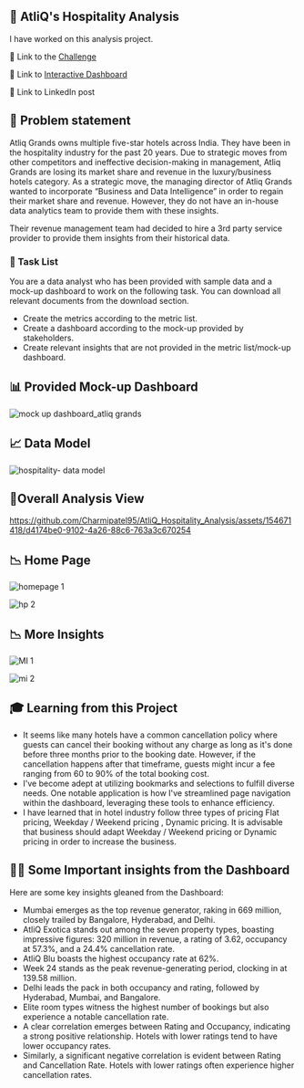 ## :hotel:	AtliQ's Hospitality Analysis

 I have worked on this analysis project.

:link: Link to the [Challenge](https://codebasics.io/challenge/codebasics-resume-project-challenge)

:link: Link to [Interactive Dashboard](https://app.powerbi.com/view?r=eyJrIjoiOWFlYWEwZDctN2NhYi00ZmUzLTg4ZmYtZWNiMDIwY2I3NmY1IiwidCI6ImM2ZTU0OWIzLTVmNDUtNDAzMi1hYWU5LWQ0MjQ0ZGM1YjJjNCJ9)

:link: Link to LinkedIn post 

## :memo: Problem statement

Atliq Grands owns multiple five-star hotels across India. They have been in the hospitality industry for the past 20 years. Due to strategic moves from other competitors and ineffective decision-making in management, Atliq Grands are losing its market share and revenue in the luxury/business hotels category. As a strategic move, the managing director of Atliq Grands wanted to incorporate “Business and Data Intelligence” in order to regain their market share and revenue. However, they do not have an in-house data analytics team to provide them with these insights.

Their revenue management team had decided to hire a 3rd party service provider to provide them insights from their historical data.


### :scroll: Task List

You are a data analyst who has been provided with sample data and a mock-up dashboard to work on the following task. You can download all relevant documents from the download section.

- Create the metrics according to the metric list. 
- Create a dashboard according to the mock-up provided by stakeholders. 
- Create relevant insights that are not provided in the metric list/mock-up dashboard.

## :bar_chart: Provided Mock-up Dashboard
![mock up dashboard_atliq grands](https://github.com/Charmipatel95/AtliQ_Hospitality_Analysis/assets/154671418/ca0f2bca-9a1e-446c-9f7d-0b459423bde6)


## :chart_with_upwards_trend:	Data Model
![hospitality- data model](https://github.com/Charmipatel95/AtliQ_Hospitality_Analysis/assets/154671418/86499013-3273-45eb-9550-5ca3d5e80446)

## 📶Overall Analysis View

https://github.com/Charmipatel95/AtliQ_Hospitality_Analysis/assets/154671418/d4174be0-9102-4a26-88c6-763a3c670254

## :chart_with_downwards_trend: Home Page
![homepage 1](https://github.com/Charmipatel95/AtliQ_Hospitality_Analysis/assets/154671418/1f53ca08-6b21-4bfe-9cd6-7cdad6f74e04)

![hp 2](https://github.com/Charmipatel95/AtliQ_Hospitality_Analysis/assets/154671418/3207b755-840a-4912-89d5-ca827997bf9d)

## :chart_with_downwards_trend:	 More Insights

![MI 1](https://github.com/Charmipatel95/AtliQ_Hospitality_Analysis/assets/154671418/5880933b-bf86-416e-a4c4-f01a8981fcf3)

![mi 2](https://github.com/Charmipatel95/AtliQ_Hospitality_Analysis/assets/154671418/cee4342b-9094-4967-96e8-41766f16c35e)

## :mortar_board:	Learning from this Project 
- It seems like many hotels have a common cancellation policy where guests can cancel their booking without any charge as long as it's done before three months prior to the booking date. However, if the cancellation happens after that timeframe, guests might incur a fee ranging from 60 to 90% of the total booking cost.
- I've become adept at utilizing bookmarks and selections to fulfill diverse needs. One notable application is how I've streamlined page navigation within the dashboard, leveraging these tools to enhance efficiency.
- I have learned that in hotel industry follow three types of pricing Flat pricing, Weekday / Weekend pricing , Dynamic pricing. It is advisable that business should adapt Weekday / Weekend pricing or Dynamic pricing in order to increase the business.

## ✍🏻 Some Important insights from the Dashboard

Here are some key insights gleaned from the Dashboard:

- Mumbai emerges as the top revenue generator, raking in 669 million, closely trailed by Bangalore, Hyderabad, and Delhi.
- AtliQ Exotica stands out among the seven property types, boasting impressive figures: 320 million in revenue, a rating of 3.62, occupancy at 57.3%, and a 24.4% cancellation rate.
- AtliQ Blu boasts the highest occupancy rate at 62%.
- Week 24 stands as the peak revenue-generating period, clocking in at 139.58 million.
- Delhi leads the pack in both occupancy and rating, followed by Hyderabad, Mumbai, and Bangalore.
- Elite room types witness the highest number of bookings but also experience a notable cancellation rate.
- A clear correlation emerges between Rating and Occupancy, indicating a strong positive relationship. Hotels with lower ratings tend to have lower occupancy rates.
- Similarly, a significant negative correlation is evident between Rating and Cancellation Rate. Hotels with lower ratings often experience higher cancellation rates.

